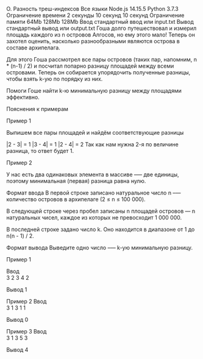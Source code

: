 O. Разность треш-индексов
Все языки	Node.js 14.15.5	Python 3.7.3
Ограничение времени	2 секунды	10 секунд	10 секунд
Ограничение памяти	64Mb	128Mb	128Mb
Ввод	стандартный ввод или input.txt
Вывод	стандартный вывод или output.txt
Гоша долго путешествовал и измерил площадь каждого из n островов Алгосов, но ему этого мало! Теперь он захотел оценить, насколько разнообразными являются острова в составе архипелага.

Для этого Гоша рассмотрел все пары островов (таких пар, напомним, n * (n-1) / 2) и посчитал попарно разницу площадей между всеми островами. Теперь он собирается упорядочить полученные разницы, чтобы взять k-ую по порядку из них.

Помоги Гоше найти k-ю минимальную разницу между площадями эффективно.

Пояснения к примерам

Пример 1

Выпишем все пары площадей и найдём соответствующие разницы

|2 - 3| = 1
|3 - 4| = 1
|2 - 4| = 2
Так как нам нужна 2-я по величине разница, то ответ будет 1.

Пример 2

У нас есть два одинаковых элемента в массиве —– две единицы, поэтому минимальная (первая) разница равна нулю.

Формат ввода
В первой строке записано натуральное число n –— количество островов в архипелаге (2 ≤ n ≤ 100 000).

В следующей строке через пробел записаны n площадей островов — n натуральных чисел, каждое из которых не превосходит 1 000 000.

В последней строке задано число k. Оно находится в диапазоне от 1 до n(n - 1) / 2.

Формат вывода
Выведите одно число –— k-ую минимальную разницу.

Пример 1

Ввод	
3
2 3 4
2

Вывод
1

Пример 2
Ввод	
3
1 3 1
1

Вывод
0

Пример 3
Ввод	
3
1 3 5
3

Вывод
4